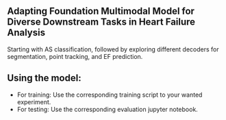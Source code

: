 ## Adapting Foundation Multimodal Model for Diverse Downstream Tasks in Heart Failure Analysis

Starting with AS classification, followed by exploring different decoders for segmentation, point tracking, and EF prediction.

## Using the model:
- For training: Use the corresponding training script to your wanted experiment.
- For testing: Use the corresponding evaluation jupyter notebook.
